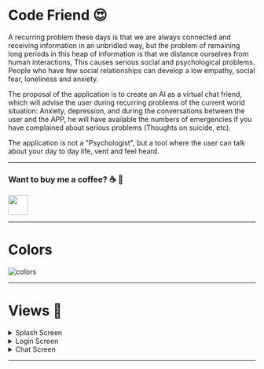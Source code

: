 # Code Friend 😍
A recurring problem these days is that we are always connected and
receiving information in an unbridled way, but the problem of remaining long
periods in this heap of information is that we distance ourselves from human interactions,
This causes serious social and psychological problems.
People who have few social relationships can develop a low empathy,
social fear, loneliness and anxiety.

The proposal of the application is to create an AI as a virtual chat friend, which will advise the
user during recurring problems of the current world situation: Anxiety, depression, and
during the conversations between the user and the APP, he will have available the numbers of
emergencies if you have complained about serious problems (Thoughts on
suicide, etc).

The application is not a "Psychologist", but a tool where the user can
talk about your day to day life, vent and feel heard.

---

 ### Want to buy me a coffee? :coffee: :money_with_wings:
 <a target="_blank" href="https://donorbox.org/buy-me-a-coffee-21?default_interval=o"><img src="https://i1.wp.com/www.kitsilano.ca/wp-content/uploads/2020/04/kofi.png?ssl=1" height="40"/></a>
 
---

# Colors

![colors](https://user-images.githubusercontent.com/37451620/91059356-fbac0f80-e5ff-11ea-9450-ad51e3289157.JPG)

---

# Views 📱

<details>
<summary>Splash Screen</summary>
<br>
<img src="https://user-images.githubusercontent.com/37451620/91725646-6b2c7c80-eb75-11ea-8f50-5ca4b417a8e6.jpg"  height="500" />
<br>
</details>

<details>
<summary>Login Screen</summary>
<br>
<img src="https://user-images.githubusercontent.com/37451620/91725726-86978780-eb75-11ea-90b7-cca39237d22a.jpg" height="500" />
<br>
</details>

<details>
<summary>Chat Screen</summary>
<br>
<img src="https://user-images.githubusercontent.com/37451620/91050719-70c61780-e5f5-11ea-8277-eb194e58af26.png" height="500" />
<br>
</details>


---


